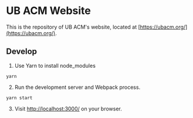 # UB ACM Website

This is the repository of UB ACM's website, located at [https://ubacm.org/](https://ubacm.org/).

## Develop

1. Use Yarn to install node_modules

```
yarn
```

2. Run the development server and Webpack process.

```
yarn start
```

3. Visit [http://localhost:3000/](http://localhost:3000/) on your browser.
